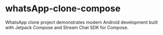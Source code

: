 # whatsApp-clone-compose
WhatsApp clone project demonstrates modern Android development built with Jetpack Compose and Stream Chat SDK for Compose.
